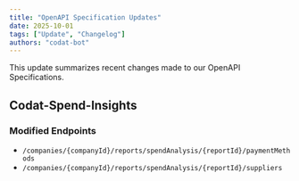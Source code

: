 ```yaml
---
title: "OpenAPI Specification Updates"
date: 2025-10-01
tags: ["Update", "Changelog"]
authors: "codat-bot"
---
```


This update summarizes recent changes made to our OpenAPI Specifications.

<!--truncate-->


## Codat-Spend-Insights


### Modified Endpoints

- `/companies/{companyId}/reports/spendAnalysis/{reportId}/paymentMethods`
- `/companies/{companyId}/reports/spendAnalysis/{reportId}/suppliers`
